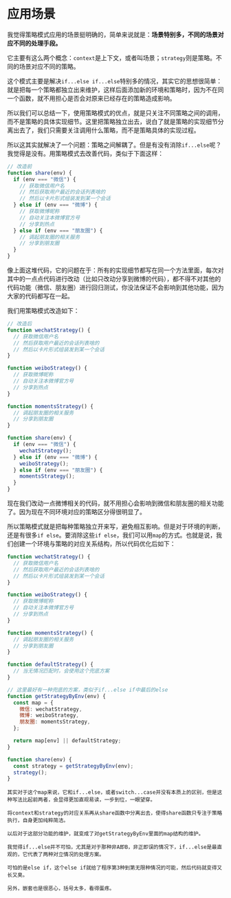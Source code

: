 # 应用场景

我觉得策略模式应用的场景挺明确的，简单来说就是：**场景特别多，不同的场景对应不同的处理手段。**

它主要有这么两个概念：`context`是上下文，或者叫场景；`strategy`则是策略。不同的场景对应不同的策略。

这个模式主要是解决`if...else if...else`特别多的情况，其实它的思想很简单：就是把每一个策略都独立出来维护，这样后面添加新的环境和策略时，因为不在同一个函数，就不用担心是否会对原来已经存在的策略造成影响。

所以我们可以总结一下，使用策略模式的优点，就是只关注不同策略之间的调用，而不是策略的具体实现细节。这里把策略独立出去，说白了就是策略的实现细节分离出去了，我们只需要关注调用什么策略，而不是策略具体的实现过程。

所以这其实就解决了一个问题：策略之间解耦了。但是有没有消除`if...else`呢？我觉得是没有。用策略模式去改善代码，类似于下面这样：

```js
// 改造前
function share(env) {
  if (env === "微信") {
    // 获取微信用户名
    // 然后获取用户最近的会话列表啥的
    // 然后以卡片形式组装发到某一个会话
  } else if (env === "微博") {
    // 获取微博昵称
    // 自动关注本微博官方号
    // 分享到热点
  } else if (env === "朋友圈") {
    // 调起朋友圈的相关服务
    // 分享到朋友圈
  }
}
```

像上面这堆代码，它的问题在于：所有的实现细节都写在同一个方法里面，每次对其中的一点点代码进行改动（比如只改动分享到微博的代码），都不得不对其他的代码功能（微信、朋友圈）进行回归测试，你没法保证不会影响到其他功能，因为大家的代码都写在一起。

我们用策略模式改造如下：

```js
// 改造后
function wechatStrategy() {
  // 获取微信用户名
  // 然后获取用户最近的会话列表啥的
  // 然后以卡片形式组装发到某一个会话
}

function weiboStrategy() {
  // 获取微博昵称
  // 自动关注本微博官方号
  // 分享到热点
}

function momentsStrategy() {
  // 调起朋友圈的相关服务
  // 分享到朋友圈
}

function share(env) {
  if (env === "微信") {
    wechatStrategy();
  } else if (env === "微博") {
    weiboStrategy();
  } else if (env === "朋友圈") {
    momentsStrategy();
  }
}
```

现在我们改动一点微博相关的代码，就不用担心会影响到微信和朋友圈的相关功能了。因为现在不同环境对应的策略区分得很明显了。

所以策略模式就是把每种策略独立开来写，避免相互影响。但是对于环境的判断，还是有很多`if else`。要消除这些`if else`，我们可以用`map`的方式。也就是说，我们创建一个环境与策略的对应关系结构，所以代码优化后如下：

```js
function wechatStrategy() {
  // 获取微信用户名
  // 然后获取用户最近的会话列表啥的
  // 然后以卡片形式组装发到某一个会话
}

function weiboStrategy() {
  // 获取微博昵称
  // 自动关注本微博官方号
  // 分享到热点
}

function momentsStrategy() {
  // 调起朋友圈的相关服务
  // 分享到朋友圈
}

function defaultStrategy() {
  // 当无情况匹配时，会使用这个兜底方案
}

// 这里最好有一种兜底的方案，类似于if...else if中最后的else
function getStrategyByEnv(env) {
  const map = {
    微信: wechatStrategy,
    微博: weiboStrategy,
    朋友圈: momentsStrategy,
  };

  return map[env] || defaultStrategy;
}

function share(env) {
  const strategy = getStrategyByEnv(env);
  strategy();
}
```

```!
其实对于这个map来说，它和if...else，或者switch...case并没有本质上的区别，但是这种写法比起前两者，会显得更加直观易读，一步到位，一眼望穿。

将context和strategy的对应关系再从share函数中分离出去，使得share函数只专注于策略执行，自身更加纯粹简洁。

以后对于这部分功能的维护，就变成了对getStrategyByEnv里面的map结构的维护。

我觉得if...else并不可怕，尤其是对于那种非A即B，非正即误的情况下，if...else是最直观的，它代表了两种对立情况的处理方案。

可怕的是else if，这个else if就给了程序第3种到第无限种情况的可能，然后代码就变得又长又臭。

另外，嵌套也是很恶心，括号太多，看得蛋疼。
```